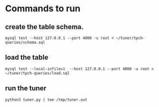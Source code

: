 # Commands to run

## create the table schema.
```
mysql test --host 127.0.0.1 --port 4000 -u root < ~/tuner/tpch-queries/schema.sql
```

## load the table
```
mysql test --local-infile=1  --host 127.0.0.1 --port 4000 -u root < ~/tuner/tpch-queries/load.sql
```

## run the tuner
```
python3 tuner.py | tee /tmp/tuner.out
```
